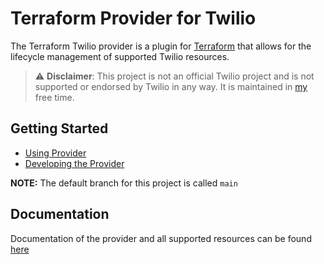 # Terraform Provider for Twilio

The Terraform Twilio provider is a plugin for [Terraform](https://www.terraform.io/) that allows for the lifecycle management of supported Twilio resources.

> ⚠️ **Disclaimer**: This project is not an official Twilio project and is not supported or endorsed by Twilio in any way. It is maintained in [my](https://github.com/RJPearson94s) free time.

## Getting Started

- [Using Provider](./docs/index.md)
- [Developing the Provider](./development.md)

**NOTE:** The default branch for this project is called `main`

## Documentation

Documentation of the provider and all supported resources can be found [here](./docs)
